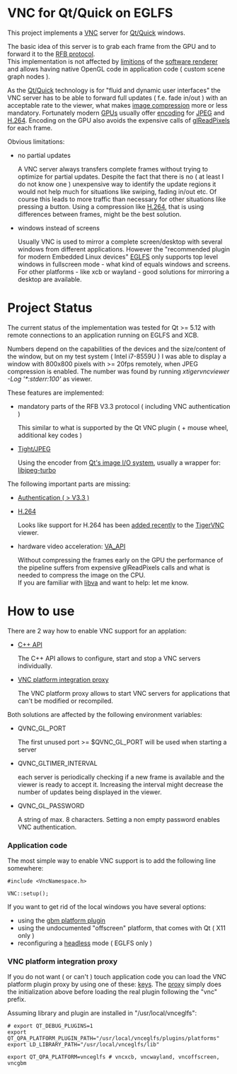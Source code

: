 # VNC for Qt/Quick on EGLFS

This project implements a [VNC](https://en.wikipedia.org/wiki/Virtual_Network_Computing)
server for [Qt/Quick](https://doc.qt.io/qt-6/qtquick-index.html) windows.

The basic idea of this server is to grab each frame from the GPU and to forward it
to the [RFB protocol]( https://github.com/rfbproto/rfbproto/blob/master/rfbproto.rst ).<br>
This implementation is not affected by [limitions]( https://doc.qt.io/QtQuick2DRenderer/qtquick2drenderer-limitations.html )
of the [software renderer]( https://doc.qt.io/QtQuick2DRenderer ) and allows having native OpenGL code
in application code ( custom scene graph nodes ).

As the [Qt/Quick](https://doc.qt.io/qt-6/qtquick-index.html) technology is for
"fluid and dynamic user interfaces" the VNC server has to be able to forward
full updates ( f.e. fade in/out ) with an acceptable rate to the viewer, what
makes [image compression]( https://en.wikipedia.org/wiki/Image_compression) more or less mandatory.
Fortunately modern [GPUs](https://en.wikipedia.org/wiki/Graphics_processing_unit) usually offer
[encoding]( https://en.wikipedia.org/wiki/Graphics_processing_unit#GPU_accelerated_video_decoding_and_encoding)
for [JPEG]( https://en.wikipedia.org/wiki/JPEG ) and [H.264]( https://en.wikipedia.org/wiki/Advanced_Video_Coding ).
Encoding on the GPU also avoids the expensive calls of
[glReadPixels](https://www.khronos.org/registry/OpenGL-Refpages/gl4/html/glReadPixels.xhtml) for each frame.

Obvious limitations:

- no partial updates

    A VNC server always transfers complete frames without trying to optimize for partial updates.
    Despite the fact that there is no ( at least I do not know one ) unexpensive way to identify
    the update regions it would not help much for situations like swiping, fading in/out etc.
    Of course this leads to more traffic than necessary for other situations like pressing a button.
    Using a compression like [H.264]( https://en.wikipedia.org/wiki/Advanced_Video_Coding ),
    that is using differences between frames, might be the best solution.

- windows instead of screens

    Usually VNC is used to mirror a complete screen/desktop with several windows
    from different applications. However the "recommended plugin for modern Embedded Linux devices"
    [EGLFS]( https://doc.qt.io/qt-6/embedded-linux.html ) only supports top level windows
    in fullscreen mode - what kind of equals windows and screens.
    For other platforms - like xcb or wayland - good solutions for mirroring a desktop are
    available.

# Project Status

The current status of the implementation was tested for Qt >= 5.12 with
remote connections to an application running on EGLFS and XCB.

Numbers depend on the capabilities of the devices and the size/content of the window,
but on my test system ( Intel i7-8559U ) I was able to display a window with 800x800 pixels
with >= 20fps remotely, when JPEG compression is enabled.
The number was found by running <em>xtigervncviewer -Log '*:stderr:100'</em> as viewer.

These features are implemented:

- mandatory parts of the RFB V3.3 protocol ( including VNC authentication )

    This similar to what is supported by the Qt VNC plugin ( + mouse wheel, additional key codes )

- [Tight/JPEG]( https://github.com/rfbproto/rfbproto/blob/master/rfbproto.rst#tight-encoding )

    Using the encoder from [Qt's image I/O system]( https://doc.qt.io/qt-6/qtimageformats-index.html),
    usually a wrapper for: [libjpeg-turbo]( https://libjpeg-turbo.org/ )

The following important parts are missing:

- [Authentication ( > V3.3 )]( https://github.com/rfbproto/rfbproto/blob/master/rfbproto.rst#security-types )

- [H.264 ]( https://github.com/rfbproto/rfbproto/blob/master/rfbproto.rst#open-h-264-encoding )

    Looks like support for H.264 has been [added recently]( https://github.com/TigerVNC/tigervnc/pull/1194 )
    to the [TigerVNC]( https://github.com/TigerVNC ) viewer.

- hardware video acceleration: [VA_API]( https://en.wikipedia.org/wiki/Video_Acceleration_API )

    Without compressing the frames early on the GPU the performance of the pipeline suffers
    from expensive glReadPixels calls and what is needed to compress the image on the CPU.<br>
    If you are familiar with [libva]( http://intel.github.io/libva/group__api__core.html)
    and want to help: let me know.

# How to use

There are 2 way how to enable VNC support for an applation:

- [C++ API]( https://github.com/uwerat/vnc-eglfs/blob/main/src/VncNamespace.h )

    The C++ API allows to configure, start and stop a VNC servers individually.

- [VNC platform integration proxy]( https://github.com/uwerat/vnc-eglfs/blob/main/platformproxy/VncProxyPlugin.cpp )

    The VNC platform proxy allows to start VNC servers for applications that can't be modified
    or recompiled.

Both solutions are affected by the following environment variables:

- QVNC_GL_PORT

   The first unused port >= $QVNC_GL_PORT will be used when starting a server

- QVNC_GLTIMER_INTERVAL

   each server is periodically checking if a new frame is available
   and the viewer is ready to accept it. Increasing the interval might
   decrease the number of updates being displayed in the viewer.

- QVNC_GL_PASSWORD

  A string of max. 8 characters. Setting a non empty password enables
  VNC authentication.

### Application code

The most simple way to enable VNC support is to add the following line somewhere:

```
#include <VncNamespace.h>

VNC::setup();
```

If you want to get rid of the local windows you have several options:

- using the [gbm platform plugin](https://github.com/uwerat/qpagbm)
- using the undocumented "offscreen" platform, that comes with Qt ( X11 only )
- reconfiguring a [headless](https://doc.qt.io/qt-5/embedded-linux.html#advanced-eglfs-kms-features) mode ( EGLFS only  )

### VNC platform integration proxy

If you do not want ( or can't ) touch application code you can load the VNC platform
plugin proxy by using one of these: [keys](https://github.com/uwerat/vnc-eglfs/blob/main/platformproxy/metadata.json).
The [proxy](https://github.com/uwerat/vnc-eglfs/blob/main/platformproxy/VncProxyPlugin.cpp)
simply does the initialization above before loading the real plugin following the "vnc" prefix.

Assuming library and plugin are installed in "/usr/local/vnceglfs":

```
# export QT_DEBUG_PLUGINS=1
export QT_QPA_PLATFORM_PLUGIN_PATH="/usr/local/vnceglfs/plugins/platforms"
export LD_LIBRARY_PATH="/usr/local/vnceglfs/lib"

export QT_QPA_PLATFORM=vnceglfs # vncxcb, vncwayland, vncoffscreen, vncgbm
```
